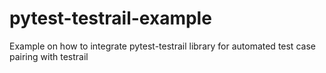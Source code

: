 # pytest-testrail-example
Example on how to integrate pytest-testrail library for automated test case pairing with testrail
